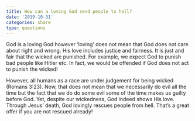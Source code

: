 ```yaml
---
title: How can a loving God send people to hell?
date: '2019-10-31'
categories: share
type: questions
---
```

God is a loving God however ‘loving’ does not mean that God does not care about right and wrong. His love includes justice and fairness. It is just and fair that the wicked are punished. For example, we expect God to punish bad people like Hitler etc. In fact, we would be offended if God does not act to punish the wicked! 

However, all humans as a race are under judgement for being wicked (Romans 3:23). Now, that does not mean that we necessarily do evil all the time but the fact that we do do some evil some of the time makes us guilty before God. Yet, despite our wickedness, God indeed shows His love. Through Jesus’ death, God lovingly rescues people from hell. That’s a great offer if you are not rescued already!
